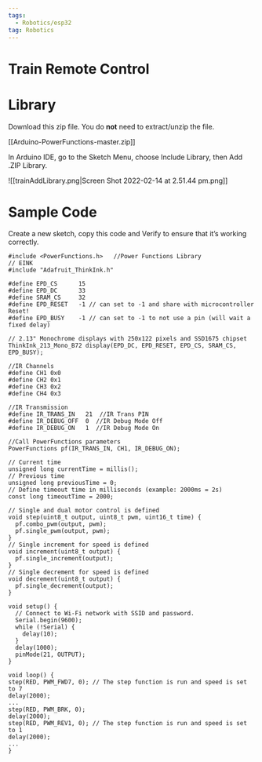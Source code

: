 ```yaml
---
tags:
  - Robotics/esp32
tag: Robotics
---
```

# Train Remote Control

# Library

Download this zip file. You do **not** need to extract/unzip the file.

[[Arduino-PowerFunctions-master.zip]]

In Arduino IDE, go to the Sketch Menu, choose Include Library, then Add .ZIP Library.

![[trainAddLibrary.png|Screen Shot 2022-02-14 at 2.51.44 pm.png]]

# Sample Code

Create a new sketch, copy this code and Verify to ensure that it’s working correctly.

```arduino
#include <PowerFunctions.h>   //Power Functions Library
// EINK
#include "Adafruit_ThinkInk.h"

#define EPD_CS      15
#define EPD_DC      33
#define SRAM_CS     32
#define EPD_RESET   -1 // can set to -1 and share with microcontroller Reset!
#define EPD_BUSY    -1 // can set to -1 to not use a pin (will wait a fixed delay)

// 2.13" Monochrome displays with 250x122 pixels and SSD1675 chipset
ThinkInk_213_Mono_B72 display(EPD_DC, EPD_RESET, EPD_CS, SRAM_CS, EPD_BUSY);

//IR Channels
#define CH1 0x0
#define CH2 0x1
#define CH3 0x2
#define CH4 0x3

//IR Transmission
#define IR_TRANS_IN   21  //IR Trans PIN
#define IR_DEBUG_OFF  0  //IR Debug Mode Off
#define IR_DEBUG_ON   1  //IR Debug Mode On

//Call PowerFunctions parameters
PowerFunctions pf(IR_TRANS_IN, CH1, IR_DEBUG_ON);

// Current time
unsigned long currentTime = millis();
// Previous time
unsigned long previousTime = 0;
// Define timeout time in milliseconds (example: 2000ms = 2s)
const long timeoutTime = 2000;

// Single and dual motor control is defined
void step(uint8_t output, uint8_t pwm, uint16_t time) {
  pf.combo_pwm(output, pwm);
  pf.single_pwm(output, pwm);
}
// Single increment for speed is defined
void increment(uint8_t output) {
  pf.single_increment(output);
}
// Single decrement for speed is defined
void decrement(uint8_t output) {
  pf.single_decrement(output);
}

void setup() {
  // Connect to Wi-Fi network with SSID and password.
  Serial.begin(9600);
  while (!Serial) {
    delay(10);
  }
  delay(1000);
  pinMode(21, OUTPUT);
}

void loop() {
step(RED, PWM_FWD7, 0); // The step function is run and speed is set to 7
delay(2000);
...
step(RED, PWM_BRK, 0);
delay(2000);
step(RED, PWM_REV1, 0); // The step function is run and speed is set to 1
delay(2000);
...
}
```